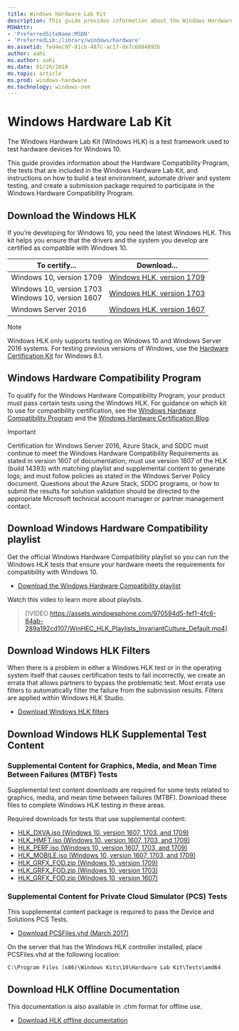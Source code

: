 ```yaml
---
title: Windows Hardware Lab Kit
description: This guide provides information about the Windows Hardware Compatibility Program, the tests that are included in the Windows Hardware Lab Kit, and instructions on how to build a test environment, automate driver and system testing, and create a submission package required to participate in the Windows Hardware Compatibility Program.
MSHAttr:
- 'PreferredSiteName:MSDN'
- 'PreferredLib:/library/windows/hardware'
ms.assetid: fed4ec97-81cb-487c-ac17-de7c6884892b
author: aahi
ms.author: aahi
ms.date: 01/26/2018
ms.topic: article
ms.prod: windows-hardware
ms.technology: windows-oem
---
```


# Windows Hardware Lab Kit

The Windows Hardware Lab Kit (Windows HLK) is a test framework used to test hardware devices for Windows 10. 

This guide provides information about the Hardware Compatibility Program, the tests that are included in the Windows Hardware Lab Kit, and instructions on how to build a test environment, automate driver and system testing, and create a submission package required to participate in the Windows Hardware Compatibility Program.

## Download the Windows HLK 

If you’re developing for Windows 10, you need the latest Windows HLK. This kit helps you ensure that the drivers and the system you develop are certified as compatible with Windows 10. 

|To certify... | Download...|
|-----------------|------------|
| Windows 10, version 1709    |  [Windows HLK, version 1709](https://go.microsoft.com/fwlink/p/?LinkId=859231) |
| Windows 10, version 1703<br>Windows 10, version 1607| [Windows HLK, version 1703](https://go.microsoft.com/fwlink/p/?LinkId=733613)|
| Windows Server 2016 |[Windows HLK, version 1607](https://go.microsoft.com/fwlink/p/?LinkID=404112)|

>[!NOTE]
>Windows HLK only supports testing on Windows 10 and Windows Server 2016 systems. For testing previous versions of Windows, use the [Hardware Certification Kit](https://msdn.microsoft.com/en-us/library/windows/hardware/jj124227(v=vs.85).aspx) for Windows 8.1. 

## Windows Hardware Compatibility Program

To qualify for the Windows Hardware Compatibility Program, your product must pass certain tests using the Windows HLK.
For guidance on which kit to use for compatibility certification, see the [Windows Hardware Compatibility Program](https://docs.microsoft.com/en-us/windows-hardware/design/compatibility/) and the [Windows Hardware Certification Blog](https://blogs.msdn.microsoft.com/windows_hardware_certification/). 

>[!IMPORTANT]
> Certification for Windows Server 2016, Azure Stack, and SDDC must continue to meet the Windows Hardware Compatibility Requirements as stated in version 1607 of documentation; must use version 1607 of the HLK (build 14393) with matching playlist and supplemental content to generate logs; and must follow policies as stated in the Windows Server Policy document. Questions about the Azure Stack, SDDC programs, or how to submit the results for solution validation should be directed to the appropriate Microsoft technical account manager or partner management contact. 

## Download Windows Hardware Compatibility playlist

Get the official Windows Hardware Compatibility playlist so you can run the Windows HLK tests that ensure your hardware meets the requirements for compatibility with Windows 10. 
- [Download the Windows Hardware Compatibility playlist](http://aka.ms/HLKPlaylist)

Watch this video to learn more about playlists. 
> [!VIDEO https://assets.windowsphone.com/970594d5-fef1-4fc6-84ab-289a192cd107/WinHEC_HLK_Playlists_InvariantCulture_Default.mp4]

## Download Windows HLK Filters 

When there is a problem in either a Windows HLK test or in the operating system itself that causes certification tests to fail incorrectly, we create an errata that allows partners to bypass the problematic test. Most errata use filters to automatically filter the failure from the submission results. Filters are applied within Windows HLK Studio. 

- [Download Windows HLK filters](https://docs.microsoft.com/en-us/windows-hardware/test/hlk/user/windows-hardware-lab-kit-filters)

## Download Windows HLK Supplemental Test Content

### Supplemental Content for Graphics, Media, and Mean Time Between Failures (MTBF) Tests

Supplemental test content downloads are required for some tests related to graphics, media, and mean time between failures (MTBF). Download these files to complete Windows HLK testing in these areas. 

Required downloads for tests that use supplemental content: 

- [HLK_DXVA.iso (Windows 10, version 1607, 1703, and 1709)](https://go.microsoft.com/fwlink/p/?LinkId=823112) 
- [HLK_HMFT.iso (Windows 10, version 1607, 1703, and 1709)](https://go.microsoft.com/fwlink/p/?LinkId=823113) 
- [HLK_PERF.iso (Windows 10, version 1607, 1703, and 1709)](https://go.microsoft.com/fwlink/p/?LinkId=823114) 
- [HLK_MOBILE.iso (Windows 10, version 1607, 1703, and 1709)](https://go.microsoft.com/fwlink/p/?LinkId=823115) 
- [HLK_GRFX_FOD.zip (Windows 10, version 1709)](https://go.microsoft.com/fwlink/p/?LinkId=859270) 
- [HLK_GRFX_FOD.zip (Windows 10, version 1703)](https://go.microsoft.com/fwlink/p/?linkid=845559) 
- [HLK_GRFX_FOD.zip (Windows 10, version 1607)](https://go.microsoft.com/fwlink/p/?linkid=842373)

### Supplemental Content for Private Cloud Simulator (PCS) Tests 

This supplemental content package is required to pass the Device and Solutions PCS Tests. 

- [Download PCSFiles.vhd (March 2017)](https://go.microsoft.com/fwlink/p/?LinkId=808763)

On the server that has the Windows HLK controller installed, place PCSFiles.vhd at the following location:

```C:\Program Files (x86)\Windows Kits\10\Hardware Lab Kit\Tests\amd64```

## Download HLK Offline Documentation

This documentation is also available in .chm format for offline use.

- [Download HLK offline documentation](https://go.microsoft.com/fwlink/?linkid=860830)


